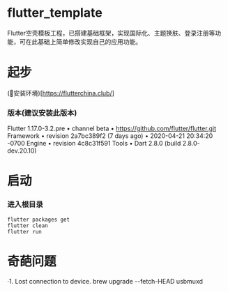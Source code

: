 # flutter_template

Flutter空壳模板工程，已搭建基础框架，实现国际化、主题换肤、登录注册等功能，可在此基础上简单修改实现自己的应用功能。

# 起步
(🧵安装环境)[https://flutterchina.club/]

### 版本(建议安装此版本)

Flutter 1.17.0-3.2.pre • channel beta • https://github.com/flutter/flutter.git
Framework • revision 2a7bc389f2 (7 days ago) • 2020-04-21 20:34:20 -0700
Engine • revision 4c8c31f591
Tools • Dart 2.8.0 (build 2.8.0-dev.20.10)

# 启动
 ### 进入根目录
``` 
flutter packages get
flutter clean
flutter run
```

# 奇葩问题
·1. Lost connection to device.
brew upgrade --fetch-HEAD usbmuxd